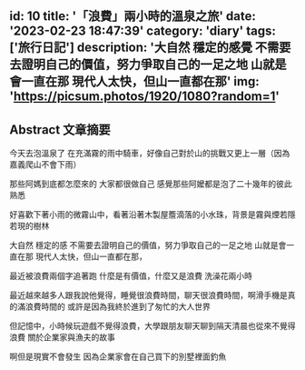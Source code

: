 id: 10
title: '「浪費」兩小時的溫泉之旅'
date: '2023-02-23 18:47:39'
category: 'diary'
tags: ['旅行日記'] 
description:  '大自然 穩定的感覺 不需要去證明自己的價值，努力爭取自己的一足之地  山就是會一直在那 現代人太快，但山一直都在那'
img: 'https://picsum.photos/1920/1080?random=1'
---
## Abstract 文章摘要
今天去泡溫泉了
在充滿霧的雨中騎車，好像自己對於山的挑戰又更上一層（因為嘉義爬山不會下雨）

那些阿媽到底都怎麼來的
大家都很做自己
感覺那些阿嬤都是泡了二十幾年的彼此熟悉

好喜歡下著小雨的微霧山中，看著沿著木製屋簷滴落的小水珠，背景是霧與煙若隱若現的樹林

大自然
穩定的感
不需要去證明自己的價值，努力爭取自己的一足之地
山就是會一直在那
現代人太快，但山一直都在那，


最近被浪費兩個字追著跑
什麼是有價值，什麼又是浪費
洗澡花兩小時

最近越來越多人跟我說他覺得，睡覺很浪費時間，聊天很浪費時間，啊滑手機是真的滿浪費時間的
或許是因為我終於進到了匆忙的大人世界


但記憶中，小時候玩遊戲不覺得浪費，大學跟朋友聊天聊到隔天清晨也從來不覺得浪費
關於企業家與漁夫的故事

啊但是現實不會發生
因為企業家會在自己買下的別墅裡面釣魚